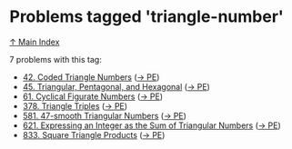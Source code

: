 # Problems tagged 'triangle-number'

[↑ Main Index](../README.md)

7 problems with this tag:

- [42. Coded Triangle Numbers](../problems/42.md) ([→ PE](https://projecteuler.net/problem=42))
- [45. Triangular, Pentagonal, and Hexagonal](../problems/45.md) ([→ PE](https://projecteuler.net/problem=45))
- [61. Cyclical Figurate Numbers](../problems/61.md) ([→ PE](https://projecteuler.net/problem=61))
- [378. Triangle Triples](../problems/378.md) ([→ PE](https://projecteuler.net/problem=378))
- [581. $47$-smooth Triangular Numbers](../problems/581.md) ([→ PE](https://projecteuler.net/problem=581))
- [621. Expressing an Integer as the Sum of Triangular Numbers](../problems/621.md) ([→ PE](https://projecteuler.net/problem=621))
- [833. Square Triangle Products](../problems/833.md) ([→ PE](https://projecteuler.net/problem=833))

